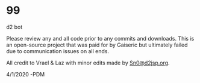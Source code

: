 # 99
d2 bot

Please review any and all code prior to any commits and downloads.
This is an open-source project that was paid for by Gaiseric but ultimately failed due to communication issues on all ends.

All credit to Vrael & Laz with minor edits made by Sn0@d2jsp.org.

4/1/2020
-PDM
